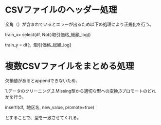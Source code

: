 # CSVファイルのヘッダー処理
全角（）が含まれているとエラーが出るため以下の処理により正規化を行う。

train_x= select(df, Not(:取引価格_総額_log))

train_y = df[:, :取引価格_総額_log]

# 複数CSVファイルをまとめる処理
欠損値があるとappendできないため、

1.データのクリーニング,2.Missing型から適切な型への変換,3プロモートのどれかを行う。

insert!(df, :地区名, new_value, promote=true)

とすることで、型を一致させてくれる。
